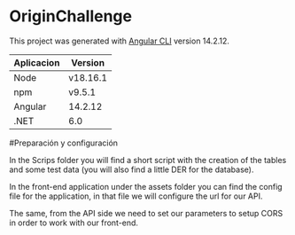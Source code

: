 # OriginChallenge

This project was generated with [Angular CLI](https://github.com/angular/angular-cli) version 14.2.12.

| Aplicacion  | Version |
| ------------- | ------------- |
| Node  | v18.16.1  |
| npm  | v9.5.1  |
| Angular  | 14.2.12  |
| .NET | 6.0 |

#Preparación y configuración

In the Scrips folder you will find a short script with the creation of the tables and some test data (you will also find a little DER for the database).

In the front-end application under the assets folder you can find the config file for the application, in that file we will configure the url for our API.

The same, from the API side we need to set our parameters to setup CORS in order to work with our front-end.